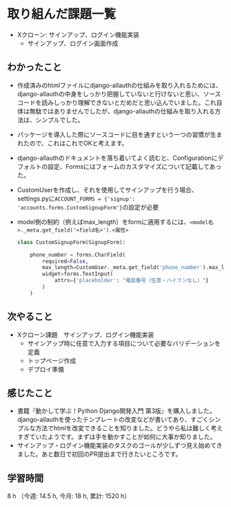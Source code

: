 # 取り組んだ課題一覧
- Xクローン: サインアップ、ログイン機能実装
    - サインアップ、ログイン画面作成

## わかったこと
- 作成済みのhtmlファイルにdjango-allauthの仕組みを取り入れるためには、django-allauthの中身をしっかり把握していないと行けないと思い、ソースコードを読みしっかり理解できないとだめだと思い込んでいました。これ自体は無駄ではありませんでしたが、django-allauthの仕組みを取り入れる方法は、シンプルでした。
- パッケージを導入した際にソースコードに目を通すという一つの習慣が生まれたので、これはこれでOKと考えます。
- django-allauthのドキュメントを落ち着いてよく読むと、Configurationにデフォルトの設定、Formsにはフォームのカスタマイズについて記載してあった。
- CustomUserを作成し、それを使用してサインアップを行う場合、settings.pyに`ACCOUNT_FORMS = {'signup': 'accounts.forms.CustomSignupForm'}`の設定が必要    
- model側の制約（例えばmax_length）をformに適用するには、`<model名>._meta.get_field('<field名>').<属性>`

    ```python    
    class CustomSignupForm(SignupForm):
    
        phone_number = forms.CharField(
            required=False,
            max_length=CustomUser._meta.get_field('phone_number').max_length,
            widget=forms.TextInput(
                attrs={'placeholder': "電話番号（任意・ハイフンなし）"}
            )
        )
    ```
## 次やること
- Xクローン課題　サインアップ、ログイン機能実装
    - サインアップ時に任意で入力する項目について必要なバリデーションを定義
    - トップページ作成
    - デプロイ準備  

## 感じたこと
- 書籍『動かして学ぶ！Python Django開発入門 第3版』を購入しました。django-allauthを使ったテンプレートの改変などが書いてあり、すごくシンプルな方法でhtmlを改変できることを知りました。どうやら私は難しく考えすぎていたようです。まずは手を動かすことが如何に大事か知りました。
- サインアップ・ログイン機能実装のタスクのゴールが少しずつ見え始めてきました。あと数日で初回のPR提出まで行きたいところです。    

## 学習時間
8 h （今週: 14.5 h, 今月: 18 h, 累計: 1520 h）